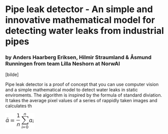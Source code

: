 # Pipe leak detector - An simple and innovative mathematical model for detecting water leaks from industrial pipes
### by Anders Haarberg Eriksen, Hilmir Straumland & Åsmund Runningen from team Lilla Neshorn at NorwAI 

[bilde]

Pipe leak detector is a proof of concept that you can use computer vision and a simple mathematical model to detect water leaks in static enviroments. 
The algorithm is inspired by the formula of standard diviation. It takes the average pixel values of a series of rappidly taken images and calculates th

![](render.png)

